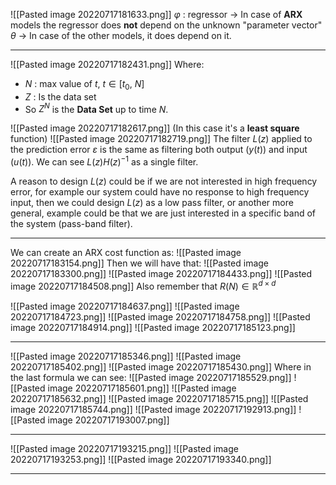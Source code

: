  ![[Pasted image 20220717181633.png]]
$\varphi$ : regressor
-> In case of **ARX** models the regressor does **not** depend on the unknown "parameter vector" $\theta$
-> In case of the other models, it does depend on it.

---

![[Pasted image 20220717182431.png]]
Where:
- $N$ : max value of $t$, $t \in \left[t_0 ,\ N \right]$
- $Z$  : Is the data set
- So $Z^N$ is the **Data Set** up to time $N$.

![[Pasted image 20220717182617.png]]
(In this case it's a **least square** function)
![[Pasted image 20220717182719.png]]
The filter $L(z)$ applied to the prediction error $\varepsilon$ is the same as filtering both output ($y(t)$) and input ($u(t)$).
We can see $L(z)H(z)^{-1}$ as a single filter.

A reason to design $L(z)$ could be if we are not interested in high frequency error, for example our system could have no response to high frequency input, then we could design $L(z)$ as a low pass filter, or another more general, example could be that we are just interested in a specific band of the system (pass-band filter).

---
We can create an ARX cost function as:
![[Pasted image 20220717183154.png]]
Then we will have that:
![[Pasted image 20220717183300.png]]
![[Pasted image 20220717184433.png]]
![[Pasted image 20220717184508.png]]
Also remember that $R(N) \in \mathbb{R}^{d\times d}$

![[Pasted image 20220717184637.png]]
![[Pasted image 20220717184723.png]]
![[Pasted image 20220717184758.png]]
![[Pasted image 20220717184914.png]]
![[Pasted image 20220717185123.png]]

---
![[Pasted image 20220717185346.png]]
![[Pasted image 20220717185402.png]]
![[Pasted image 20220717185430.png]]
Where in the last formula we can see:
![[Pasted image 20220717185529.png]]
![[Pasted image 20220717185601.png]]
![[Pasted image 20220717185632.png]]
![[Pasted image 20220717185715.png]]
![[Pasted image 20220717185744.png]]
![[Pasted image 20220717192913.png]]
![[Pasted image 20220717193007.png]]

---
![[Pasted image 20220717193215.png]]
![[Pasted image 20220717193253.png]]
![[Pasted image 20220717193340.png]]

---
